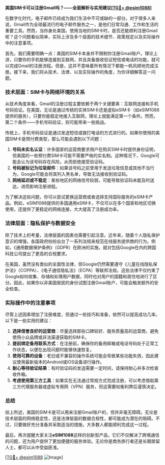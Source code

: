 **美国SIM卡可以注册Gmail吗？——全面解析与实用建议[[TG💪+ @esim1088](https://t.me/s/esim1088)]**

在数字化时代，电子邮件已经成为我们生活中不可或缺的一部分。对于很多人来说，Gmail作为全球最流行的电子邮件服务之一，是他们日常沟通、工作和生活的重要工具。然而，当你身处美国，使用当地的SIM卡时，是否还能顺利注册Gmail呢？这个问题看似简单，实际上涉及多个层面的技术细节、政策规定以及实际操作中的注意事项。

首先，我们需要明确一点：美国的SIM卡本身并不限制你注册Gmail账户。理论上讲，只要你的手机能够连接到互联网，并且具备接收验证短信或电话的功能，就可以完成Gmail的注册流程。但是，这并不意味着所有情况下都能一帆风顺地完成注册。接下来，我们将从技术、法律、以及实际操作的角度，为你详细解答这一问题。

### 技术层面：SIM卡与网络环境的关系

从技术角度来看，Gmail的注册过程主要依赖于两个关键要素：互联网连接和手机号码验证。在美国，无论是通过传统的实体SIM卡还是虚拟eSIM卡（如eSIM1088提供的服务），只要你能稳定地接入互联网，理论上就能满足第一个条件。然而，第二个条件——手机号码验证，则可能带来一些挑战。

传统上，手机号码验证是通过发送短信或拨打电话的方式进行的。如果你使用的美国SIM卡是预付费类型，那么可能会遇到以下问题：
1. **号码未实名认证**：许多国家的运营商要求用户在购买SIM卡时提供身份证明，但美国的一些预付费SIM卡可能不需要严格的实名制。这种情况下，Google可能会认为该号码存在风险，从而拒绝接受验证码。
2. **号码被标记为垃圾邮件**：如果该号码之前曾用于发送垃圾信息或其他不当行为，Google可能会将其列入黑名单，导致无法接收到验证码。
3. **网络延迟或不稳定**：某些地区的网络信号较弱，可能导致验证码未能及时送达，进而影响注册进程。

为了解决这些问题，你可以尝试更换运营商或者选择支持国际服务的eSIM卡产品。例如，eSIM1088提供的多国通用eSIM卡，不仅可以在多个国家和地区切换使用，还提供了更稳定的网络连接，大大提高了注册成功率。

### 法律层面：隐私保护与数据安全

除了技术上的考量，法律层面的因素也需要引起注意。近年来，随着个人隐私保护意识的增强，各国政府纷纷出台了一系列法规来规范在线服务提供商的行为。例如，《通用数据保护条例》（GDPR）在欧洲的实施，就对包括Google在内的跨国科技公司提出了更高的合规要求。

在美国，虽然没有类似的全面性法律，但Google仍然需要遵守《儿童在线隐私保护法》（COPPA）、《电子通信隐私法》（ECPA）等联邦法规。这些法律不仅约束了Google如何收集、存储和处理用户数据，同时也对用户的国籍和居住地进行了区分。因此，如果你以非美国居民的身份试图注册Gmail账户，可能会触发额外的安全检查。

### 实际操作中的注意事项

尽管上述因素增加了注册难度，但通过一些技巧和准备，依然可以提高成功几率。以下是一些实用的建议：

1. **选择信誉良好的运营商**：尽量选择那些口碑较好、服务质量高的运营商，避免使用小众品牌或非法渠道获取的SIM卡。
2. **提前绑定备用联系方式**：在注册前，确保你的备用邮箱或电话号码处于正常工作状态，以便在出现问题时能够快速恢复。
3. **使用可靠的设备**：老旧或不兼容的操作系统可能会导致某些功能失效，因此建议使用最新版本的Android或iOS设备进行操作。
4. **耐心等待验证结果**：有时验证码的发送需要一定时间，请保持耐心并多次检查收件箱。
5. **考虑使用第三方工具**：如果实在无法通过常规方式完成注册，可以考虑借助第三方代理服务器或虚拟专用网（VPN）服务，但这需要权衡利弊后谨慎决定。

### 总结

综上所述，美国的SIM卡是可以用来注册Gmail账户的，但并非毫无障碍。无论是技术层面的网络稳定性，还是法律层面的数据合规性，都可能成为潜在的阻碍。不过，只要做好充分准备并采取适当的措施，大多数人都能顺利完成这一过程。

最后，再次提醒大家关注**eSIM1088**这样的创新型产品，它们不仅解决了跨境通信的问题，还为用户提供了更加便捷的服务体验。无论你是商务旅行者还是长期居留人士，都可以从中受益匪浅。

[[TG💪+ @esim1088](https://t.me/s/esim1088) ![Image](https://i.postimg.cc/4NQfJmqS/Snipaste-2025-05-13-00-14-12.png)]
